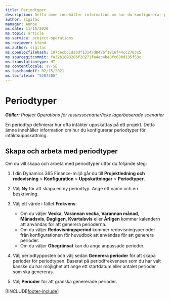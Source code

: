 ```yaml
---
title: Periodtyper
description: Detta ämne innehåller information om hur du konfigurerar periodtyper för intäktsuppskattning.
author: sigitac
manager: Annbe
ms.date: 11/16/2020
ms.topic: article
ms.service: project-operations
ms.reviewer: kfend
ms.author: sigitac
ms.openlocfilehash: 107cecbc1dabdf13147d847bf1816f44cc2703c5
ms.sourcegitcommit: fa32b1893286f20271fa4ec4be8fc68bd135f53c
ms.translationtype: HT
ms.contentlocale: sv-SE
ms.lasthandoff: 02/15/2021
ms.locfileid: "5287305"
---
```

# <a name="period-types"></a>Periodtyper

_**Gäller:** Project Operations för resursscenarier/icke lagerbaserade scenarier_

En periodtyp definierar hur ofta intäkter uppskattas på ett projekt. Detta ämne innehåller information om hur du konfigurerar periodtyper för intäktsuppskattning. 

## <a name="create-and-work-with-period-types"></a>Skapa och arbeta med periodtyper
Om du vill skapa och arbeta med periodtyper utför du följande steg:

1. I din Dynamics 365 Finance-miljö går du till **Projektledning och redovisning** > **Konfiguration** > **Uppskattningar** > **Periodtyper**.
2. Välj **Ny** för att skapa en ny periodtyp. Ange ett namn och en beskrivning.
3. Välj ett värde i fältet **Frekvens**:

    - Om du väljer **Vecka**, **Varannan vecka**, **Varannan månad**, **Månadsvis**, **Dagligen**, **Kvartalsvis** eller **Årligen** kommer kalendern att användas för att generera perioderna. 
    - Om du väljer **Redovisningsperiod** kommer redovisningsperioder från konfigurationen för huvudbok att användas för att generera perioder.
    - Om du väljer **Obegränsat** kan du ange anpassade perioder.
4. Välj periodtypposten och välj sedan **Generera perioder** för att skapa perioder för periodtypen. Baserat på periodfrekvensen som du har valt kanske du har möjlighet att ange ett startdatum eller antalet perioder som ska genereras.
5. Välj **Perioder** för att granska genererade perioder.



[!INCLUDE[footer-include](../includes/footer-banner.md)]